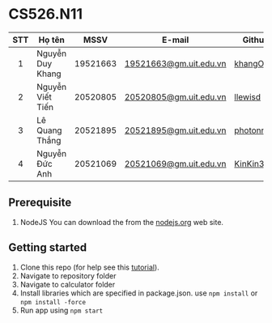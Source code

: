 # CS526.N11
| STT | Họ tên | MSSV | E-mail | Github |
| :---: | --- | --- | --- | --- |
| 1 | Nguyễn Duy Khang | 19521663 | 19521663@gm.uit.edu.vn | [khangOE](https://github.com/KhangOE)|
| 2 | Nguyễn Viết Tiến | 20520805 | 20520805@gm.uit.edu.vn | [llewisd](https://github.com/llewisd)|
| 3 | Lê Quang Thắng | 20521895 | 20521895@gm.uit.edu.vn | [photonrays](https://github.com/photonrays) |
| 4 | Nguyễn Đức Anh | 20521069 | 20521069@gm.uit.edu.vn | [KinKin33](https://github.com/KinKin33) |
## Prerequisite

1. NodeJS 
You can download the from the [nodejs.org](nodejs.org) web site.

## Getting started

1. Clone this repo (for help see this [tutorial](https://help.github.com/articles/cloning-a-repository/)).
2. Navigate to repository folder
3. Navigate to calculator folder
4. Install libraries which are specified in package.json. use `npm install` or `npm install -force`
5. Run app using `npm start`

